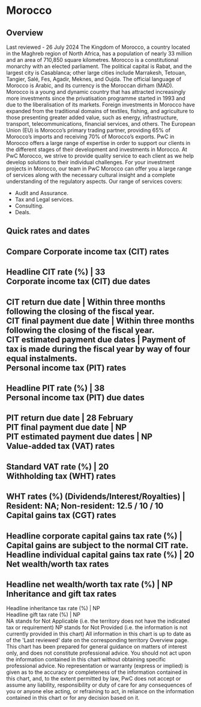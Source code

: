 # Morocco
## Overview
Last reviewed - 26 July 2024
The Kingdom of Morocco, a country located in the Maghreb region of North Africa, has a population of nearly 33 million and an area of 710,850 square kilometres. Morocco is a constitutional monarchy with an elected parliament. The political capital is Rabat, and the largest city is Casablanca; other large cities include Marrakesh, Tetouan, Tangier, Salé, Fes, Agadir, Meknes, and Oujda. The official language of Morocco is Arabic, and its currency is the Moroccan dirham (MAD).
Morocco is a young and dynamic country that has attracted increasingly more investments since the privatisation programme started in 1993 and due to the liberalisation of its markets.
Foreign investments in Morocco have expanded from the traditional domains of textiles, fishing, and agriculture to those presenting greater added value, such as energy, infrastructure, transport, telecommunications, financial services, and others.
The European Union (EU) is Morocco’s primary trading partner, providing 65% of Morocco’s imports and receiving 70% of Morocco’s exports.
PwC in Morocco offers a large range of expertise in order to support our clients in the different stages of their development and investments in Morocco.
At PwC Morocco, we strive to provide quality service to each client as we help develop solutions to their individual challenges. For your investment projects in Morocco, our team in PwC Morocco can offer you a large range of services along with the necessary cultural insight and a complete understanding of the regulatory aspects.
Our range of services covers:
  * Audit and Assurance.
  * Tax and Legal services.
  * Consulting.
  * Deals.


## Quick rates and dates
Compare
Corporate income tax (CIT) rates   
---  
Headline CIT rate (%) |  33  
Corporate income tax (CIT) due dates   
---  
CIT return due date |  Within three months following the closing of the fiscal year.  
CIT final payment due date |  Within three months following the closing of the fiscal year.  
CIT estimated payment due dates |  Payment of tax is made during the fiscal year by way of four equal instalments.  
Personal income tax (PIT) rates   
---  
Headline PIT rate (%) |  38  
Personal income tax (PIT) due dates   
---  
PIT return due date |  28 February  
PIT final payment due date |  NP  
PIT estimated payment due dates |  NP  
Value-added tax (VAT) rates   
---  
Standard VAT rate (%) |  20  
Withholding tax (WHT) rates   
---  
WHT rates (%) (Dividends/Interest/Royalties) |  Resident: NA; Non-resident: 12.5 / 10 / 10  
Capital gains tax (CGT) rates   
---  
Headline corporate capital gains tax rate (%) |  Capital gains are subject to the normal CIT rate.  
Headline individual capital gains tax rate (%) |  20  
Net wealth/worth tax rates   
---  
Headline net wealth/worth tax rate (%) |  NP  
Inheritance and gift tax rates   
---  
Headline inheritance tax rate (%) |  NP  
Headline gift tax rate (%) |  NP  
NA stands for Not Applicable (i.e. the territory does not have the indicated tax or requirement)
NP stands for Not Provided (i.e. the information is not currently provided in this chart) 
All information in this chart is up to date as of the 'Last reviewed' date on the corresponding territory Overview page. This chart has been prepared for general guidance on matters of interest only, and does not constitute professional advice. You should not act upon the information contained in this chart without obtaining specific professional advice. No representation or warranty (express or implied) is given as to the accuracy or completeness of the information contained in this chart, and, to the extent permitted by law, PwC does not accept or assume any liability, responsibility or duty of care for any consequences of you or anyone else acting, or refraining to act, in reliance on the information contained in this chart or for any decision based on it.
